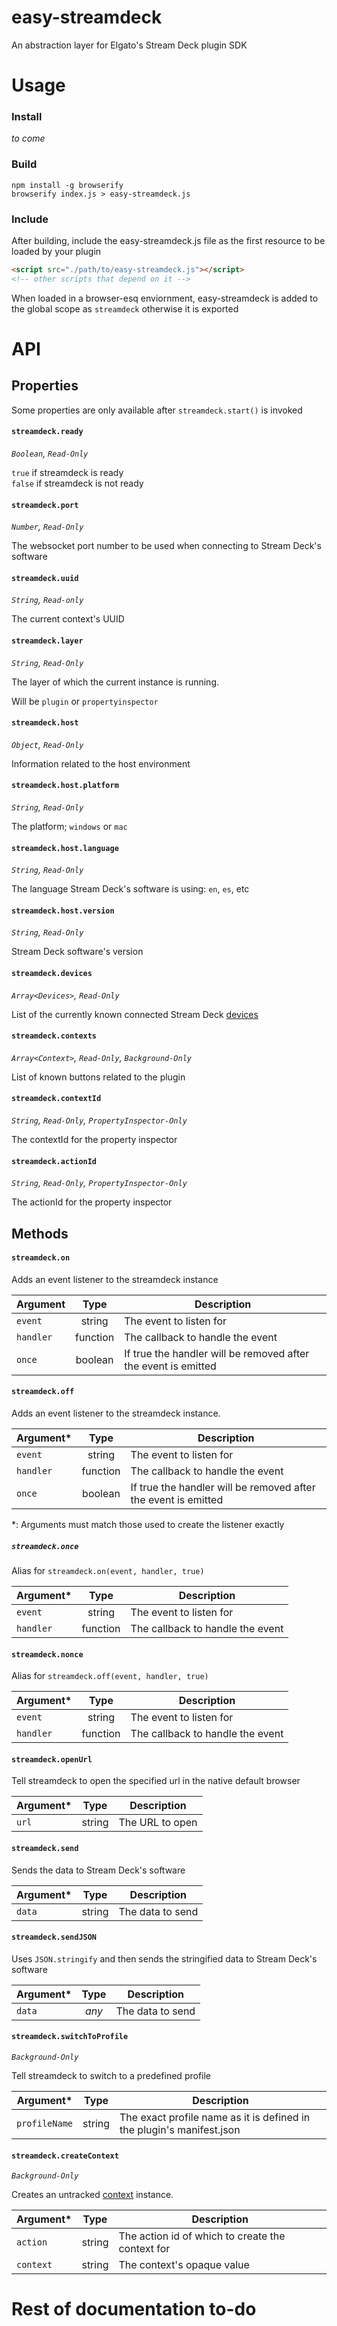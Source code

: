 # easy-streamdeck  
An abstraction layer for Elgato's Stream Deck plugin SDK

# Usage

### Install  
*to come*

### Build  

```
npm install -g browserify
browserify index.js > easy-streamdeck.js
```

### Include

After building, include the easy-streamdeck.js file as the first resource to be loaded by your plugin

```html
<script src="./path/to/easy-streamdeck.js"></script>
<!-- other scripts that depend on it -->
```

When loaded in a browser-esq enviornment, easy-streamdeck is added to the global scope as `streamdeck` otherwise it is exported


# API




## Properties  
Some properties are only available after `streamdeck.start()` is invoked

#### `streamdeck.ready`
*`Boolean`, `Read-Only`*  

`true` if streamdeck is ready  
`false` if streamdeck is not ready 


#### `streamdeck.port` 
*`Number`, `Read-Only`*  

The websocket port number to be used when connecting to Stream Deck's software


#### `streamdeck.uuid`
*`String`, `Read-only`*

The current context's UUID


#### `streamdeck.layer`
*`String`, `Read-Only`*

The layer of which the current instance is running.  

Will be `plugin` or `propertyinspector`


#### `streamdeck.host`
*`Object`, `Read-Only`*

Information related to the host environment


#### `streamdeck.host.platform`
*`String`, `Read-Only`*  

The platform; `windows` or `mac`


#### `streamdeck.host.language`
*`String`, `Read-Only`*

The language Stream Deck's software is using: `en`, `es`, etc


#### `streamdeck.host.version`
*`String`, `Read-Only`*

Stream Deck software's version


#### `streamdeck.devices`
*`Array<Devices>`, `Read-Only`*

List of the currently known connected Stream Deck [devices](#device-instance)


#### `streamdeck.contexts`
*`Array<Context>`, `Read-Only`, `Background-Only`*

List of known buttons related to the plugin


#### `streamdeck.contextId`
*`String`, `Read-Only`, `PropertyInspector-Only`*

The contextId for the property inspector


#### `streamdeck.actionId`
*`String`, `Read-Only`, `PropertyInspector-Only`*

The actionId for the property inspector




## Methods

#### `streamdeck.on`  
Adds an event listener to the streamdeck instance

| Argument  |   Type   | Description                                                    |
|-----------|:--------:|----------------------------------------------------------------|
| `event`   |  string  | The event to listen for                                        |
| `handler` | function | The callback to handle the event                               |
| `once`    |  boolean | If true the handler will be removed after the event is emitted |


#### `streamdeck.off`  
Adds an event listener to the streamdeck instance.

| Argument\* |   Type   | Description                                                    |
|------------|:--------:|----------------------------------------------------------------|
| `event`    |  string  | The event to listen for                                        |
| `handler`  | function | The callback to handle the event                               |
| `once`     |  boolean | If true the handler will be removed after the event is emitted |

\*: Arguments must match those used to create the listener exactly


##### `streamdeck.once`  
Alias for `streamdeck.on(event, handler, true)`

| Argument\* |   Type   | Description                                                    |
|------------|:--------:|----------------------------------------------------------------|
| `event`    |  string  | The event to listen for                                        |
| `handler`  | function | The callback to handle the event                               |


#### `streamdeck.nonce`  
Alias for `streamdeck.off(event, handler, true)`

| Argument\* |   Type   | Description                                                    |
|------------|:--------:|----------------------------------------------------------------|
| `event`    |  string  | The event to listen for                                        |
| `handler`  | function | The callback to handle the event                               |


#### `streamdeck.openUrl`
Tell streamdeck to open the specified url in the native default browser

| Argument\* |  Type  | Description                |
|------------|:------:|----------------------------|
| `url`      | string | The URL to open            |


#### `streamdeck.send`
Sends the data to Stream Deck's software

| Argument\* |  Type  | Description                |
|------------|:------:|----------------------------|
| `data`     | string | The data to send           |


#### `streamdeck.sendJSON`
Uses `JSON.stringify` and then sends the stringified data to Stream Deck's software

| Argument\* |  Type  | Description                |
|------------|:------:|----------------------------|
| `data`     | *any*  | The data to send           |


#### `streamdeck.switchToProfile`
*`Background-Only`*

Tell streamdeck to switch to a predefined profile

| Argument\*    |  Type  | Description                                                           |
|---------------|:------:|-----------------------------------------------------------------------|
| `profileName` | string | The exact profile name as it is defined in the plugin's manifest.json |


#### `streamdeck.createContext`
*`Background-Only`*

Creates an untracked [context](#context-instance) instance.

| Argument\* |  Type  | Description                                      |
|------------|:------:|--------------------------------------------------|
| `action`   | string | The action id of which to create the context for |
| `context`  | string | The context's opaque value                       |


# Rest of documentation to-do